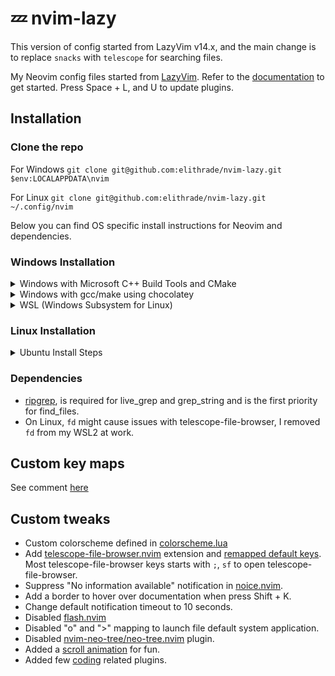 # 💤 nvim-lazy

This version of config started from LazyVim v14.x, and the main change is to replace `snacks` with `telescope` for searching files.

My Neovim config files started from [LazyVim](https://github.com/LazyVim/LazyVim).
Refer to the [documentation](https://lazyvim.github.io/installation) to get started.
Press Space + L, and U to update plugins.

## Installation

### Clone the repo

For Windows
`git clone git@github.com:elithrade/nvim-lazy.git $env:LOCALAPPDATA\nvim`

For Linux
`git clone git@github.com:elithrade/nvim-lazy.git ~/.config/nvim`

Below you can find OS specific install instructions for Neovim and dependencies.

### Windows Installation

<details><summary>Windows with Microsoft C++ Build Tools and CMake</summary>
Installation may require installing build tools and updating the run command for `telescope-fzf-native`

See `telescope-fzf-native` documentation for [more details](https://github.com/nvim-telescope/telescope-fzf-native.nvim#installation)

This requires:

- Install CMake and the Microsoft C++ Build Tools on Windows

```lua
{'nvim-telescope/telescope-fzf-native.nvim', build = 'cmake -S. -Bbuild -DCMAKE_BUILD_TYPE=Release && cmake --build build --config Release && cmake --install build --prefix build' }
```

</details>
<details><summary>Windows with gcc/make using chocolatey</summary>
Alternatively, one can install gcc and make which don't require changing the config,
the easiest way is to use choco:

1. install [chocolatey](https://chocolatey.org/install)
   either follow the instructions on the page or use winget,
   run in cmd as **admin**:

```
winget install --accept-source-agreements chocolatey.chocolatey
```

2. install all requirements using choco, exit previous cmd and
   open a new one so that choco path is set, and run in cmd as **admin**:

```
choco install -y neovim git ripgrep wget fd unzip gzip mingw make
```

</details>
<details><summary>WSL (Windows Subsystem for Linux)</summary>

```
wsl --install
wsl
sudo add-apt-repository ppa:neovim-ppa/unstable -y
sudo apt update
sudo apt install make gcc ripgrep unzip neovim
```

</details>

### Linux Installation

<details><summary>Ubuntu Install Steps</summary>

```
sudo add-apt-repository ppa:neovim-ppa/unstable -y
sudo apt update
sudo apt install make gcc ripgrep unzip neovim
```

</details>

### Dependencies

- [ripgrep](https://github.com/BurntSushi/ripgrep), is required for live_grep and grep_string and is the first priority for find_files.
- On Linux, `fd` might cause issues with telescope-file-browser, I removed `fd` from my WSL2 at work.

## Custom key maps

See comment [here](./lua/config/keymaps.lua)

## Custom tweaks

- Custom colorscheme defined in [colorscheme.lua](./lua/plugins/colorscheme.lua)
- Add [telescope-file-browser.nvim](https://github.com/nvim-telescope/telescope-file-browser.nvim) extension and [remapped default keys](./lua/plugins/editor.lua). Most telescope-file-browser keys starts with `;`, `sf` to open telescope-file-browser.
- Suppress "No information available" notification in [noice.nvim](https://www.google.com/url?sa=t&source=web&rct=j&opi=89978449&url=https://github.com/folke/noice.nvim&ved=2ahUKEwiYmd_s3I6FAxX_s1YBHTSyDqAQFnoECAYQAQ&usg=AOvVaw1sogSR1BTc2Hp5hZ7TNBpv).
- Add a border to hover over documentation when press Shift + K.
- Change default notification timeout to 10 seconds.
- Disabled [flash.nvim](https://github.com/folke/flash.nvim)
- Disabled "o" and "<C-o>>" mapping to launch file default system application.
- Disabled [nvim-neo-tree/neo-tree.nvim](https://github.com/nvim-neo-tree/neo-tree.nvim) plugin.
- Added a [scroll animation](https://github.com/echasnovski/mini.animate) for fun.
- Added few [coding](./lua/plugins/coding.lua) related plugins.
